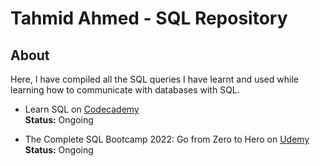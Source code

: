 # Tahmid Ahmed - SQL Repository

## About
Here, I have compiled all the SQL queries I have learnt and used while learning how to communicate with databases with SQL.

- Learn SQL on [Codecademy](https://www.codecademy.com/learn/learn-sql)
  <br>**Status:** Ongoing
  
- The Complete SQL Bootcamp 2022: Go from Zero to Hero on [Udemy](https://www.udemy.com/course/the-complete-sql-bootcamp/)
 <br>**Status:** Ongoing
  
